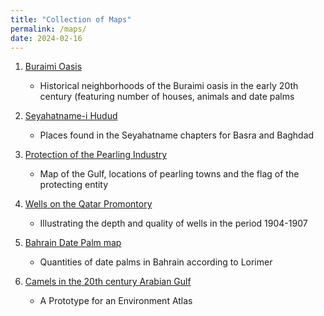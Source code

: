 ```yaml
---
title: "Collection of Maps"
permalink: /maps/
date: 2024-02-16
---
```


1. [Buraimi Oasis](/buraimi/)

	- Historical neighborhoods of the Buraimi oasis in the early 20th century (featuring number of houses, animals and date palms
 
2. [Seyahatname-i Hudud](/seyahatname/)

	- Places found in the Seyahatname chapters for Basra and Baghdad

3. [Protection of the Pearling Industry](/pearl/)

	- Map of the Gulf, locations of pearling towns and the flag of the protecting entity

4. [Wells on the Qatar Promontory](/wells/)

	- Illustrating the depth and quality of wells in the period 1904-1907

5. [Bahrain Date Palm map](/bahraindate/)

	- Quantities of date palms in Bahrain according to Lorimer

6. [Camels in the 20th century Arabian Gulf](/camels/)

	- A Prototype for an Environment Atlas


